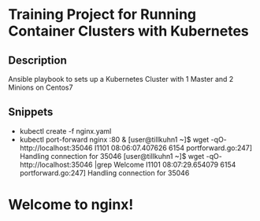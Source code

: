 Training Project for Running Container Clusters with Kubernetes
===================================================================

## Description

Ansible playbook to sets up a Kubernetes Cluster with 1 Master and 2 Minions on Centos7

## Snippets

* kubectl create -f nginx.yaml
* kubectl port-forward nginx :80 &
 [user@tillkuhn1 ~]$ wget -qO- http://localhost:35046
 I1101 08:06:07.407626    6154 portforward.go:247] Handling connection for 35046
 [user@tillkuhn1 ~]$ wget -qO- http://localhost:35046 |grep Welcome
 I1101 08:07:29.654079    6154 portforward.go:247] Handling connection for 35046
 <title>Welcome to nginx!</title>
 <h1>Welcome to nginx!</h1>
